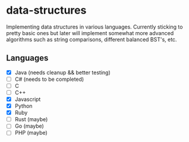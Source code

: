 # data-structures
Implementing data structures in various languages. Currently sticking to pretty basic ones but later will implement somewhat more advanced algorithms such as string comparisons, different balanced BST's, etc.

## Languages
- [x] Java (needs cleanup && better testing)
- [ ] C# (needs to be completed)
- [ ] C
- [ ] C++
- [x] Javascript
- [x] Python
- [x] Ruby
- [ ] Rust (maybe)
- [ ] Go (maybe)
- [ ] PHP (maybe)
